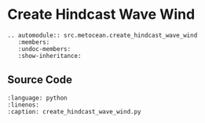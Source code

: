 # Create Hindcast Wave Wind

```{eval-rst}
.. automodule:: src.metocean.create_hindcast_wave_wind
   :members:
   :undoc-members:
   :show-inheritance:
```

## Source Code

```{literalinclude} ../../src/metocean/create_hindcast_wave_wind.py
:language: python
:linenos:
:caption: create_hindcast_wave_wind.py
```
